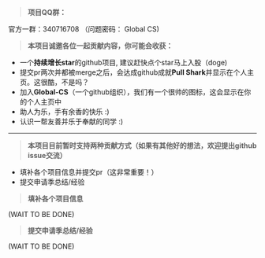 > **项目QQ群：**

官方一群：340716708 （问题密码： Global CS)
> **本项目诚邀各位一起贡献内容，你可能会收获：**

* 一个**持续增长star**的github项目, 建议赶快点个star马上入股（doge)
* 提交pr两次并都被merge之后，会达成github成就**Pull Shark**并显示在个人主页。这很酷，不是吗？
* 加入**Global-CS**（一个github组织），我们有一个很帅的图标，这会显示在你的个人主页中
* 助人为乐，手有余香的快乐 :)
* 认识一帮友善并乐于奉献的同学 :)

***

> **本项目目前暂时支持两种贡献方式（如果有其他好的想法，欢迎提出github issue交流）**

* 填补各个项目信息并提交pr（这非常重要！）
* 提交申请季总结/经验

> **填补各个项目信息**

(WAIT TO BE DONE)

> **提交申请季总结/经验**

(WAIT TO BE DONE) 

